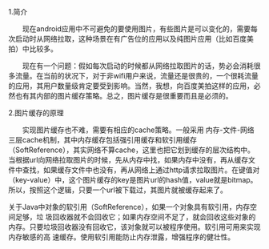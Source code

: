 1.简介 　

　　现在android应用中不可避免的要使用图片，有些图片是可以变化的，需要每次启动时从网络拉取，这种场景在有广告位的应用以及纯图片应用（比如百度美拍）中比较多。

　　现在有一个问题：假如每次启动的时候都从网络拉取图片的话，势必会消耗很多流量。在当前的状况下，对于非wifi用户来说，流量还是很贵的，一个很耗流量的应用，其用户数量级肯定要受到影响。当然，我想，向百度美拍这样的应用，必然也有其内部的图片缓存策略。总之，图片缓存是很重要而且是必须的。 

2.图片缓存的原理 　

　　实现图片缓存也不难，需要有相应的cache策略。一般采用 内存-文件-网络 三层cache机制，其中内存缓存包括强引用缓存和软引用缓存（SoftReference），其实网络不算cache，这里也把它划到缓存的层次结构中。当根据url向网络拉取图片的时候，先从内存中找，如果内存中没有，再从缓存文件中查找，如果缓存文件中也没有，再从网络上通过http请求拉取图片。在键值对（key-value）中，这个图片缓存的key是图片url的hash值，value就是bitmap。所以，按照这个逻辑，只要一个url被下载过，其图片就被缓存起来了。 

关于Java中对象的软引用（SoftReference），如果一个对象具有软引用，内存空间足够，垃 圾回收器就不会回收它；如果内存空间不足了，就会回收这些对象的内存。只要垃圾回收器没有回收它，该对象就可以被程序使用。软引用可用来实现内存敏感的高 速缓存。使用软引用能防止内存泄露，增强程序的健壮性。 